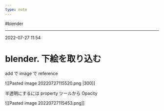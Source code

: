 ```yaml
---
type: note
---
```


#blender

---
2022-07-27  11:54

# blender. 下絵を取り込む

add で image で reference

![[Pasted image 20220727115520.png |300]]

半透明にするには property ツールから Opacity

![[Pasted image 20220727115453.png]]
